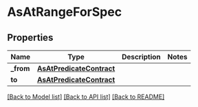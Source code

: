 # AsAtRangeForSpec

## Properties
Name | Type | Description | Notes
------------ | ------------- | ------------- | -------------
**_from** | [**AsAtPredicateContract**](AsAtPredicateContract.md) |  | 
**to** | [**AsAtPredicateContract**](AsAtPredicateContract.md) |  | 

[[Back to Model list]](../README.md#documentation-for-models) [[Back to API list]](../README.md#documentation-for-api-endpoints) [[Back to README]](../README.md)


